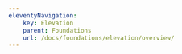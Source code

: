 ```yaml
---
eleventyNavigation:
    key: Elevation
    parent: Foundations
    url: /docs/foundations/elevation/overview/
---
```

